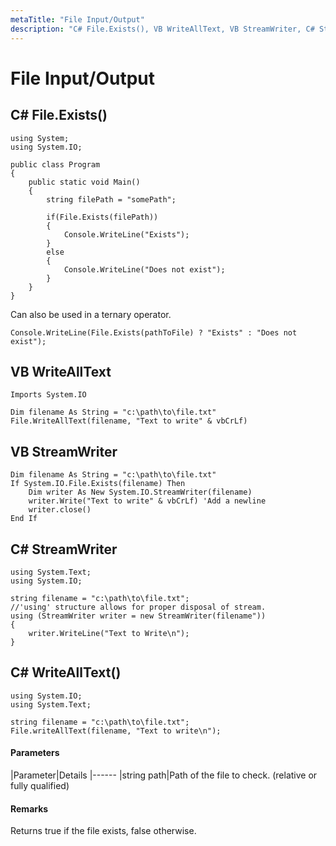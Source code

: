 ```yaml
---
metaTitle: "File Input/Output"
description: "C# File.Exists(), VB WriteAllText, VB StreamWriter, C# StreamWriter, C# WriteAllText()"
---
```


# File Input/Output




## C# File.Exists()


```dotnet
using System;
using System.IO;
                
public class Program
{
    public static void Main()
    {
        string filePath = "somePath";
    
        if(File.Exists(filePath))
        {
            Console.WriteLine("Exists");
        }
        else
        {
            Console.WriteLine("Does not exist");    
        }
    }
}

```

Can also be used in a ternary operator.

```dotnet
Console.WriteLine(File.Exists(pathToFile) ? "Exists" : "Does not exist");

```



## VB WriteAllText


```dotnet
Imports System.IO

Dim filename As String = "c:\path\to\file.txt"
File.WriteAllText(filename, "Text to write" & vbCrLf)

```



## VB StreamWriter


```dotnet
Dim filename As String = "c:\path\to\file.txt"
If System.IO.File.Exists(filename) Then
    Dim writer As New System.IO.StreamWriter(filename)
    writer.Write("Text to write" & vbCrLf) 'Add a newline
    writer.close()
End If

```



## C# StreamWriter


```dotnet
using System.Text;
using System.IO;

string filename = "c:\path\to\file.txt";
//'using' structure allows for proper disposal of stream.
using (StreamWriter writer = new StreamWriter(filename"))
{
    writer.WriteLine("Text to Write\n");
}

```



## C# WriteAllText()


```dotnet
using System.IO;
using System.Text;

string filename = "c:\path\to\file.txt";
File.writeAllText(filename, "Text to write\n");

```



#### Parameters


|Parameter|Details
|------
|string path|Path of the file to check. (relative or fully qualified)



#### Remarks


Returns true if the file exists, false otherwise.

